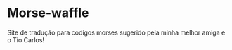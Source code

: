 # Morse-waffle

Site de tradução para codigos morses sugerido pela minha melhor amiga e o Tio Carlos!
